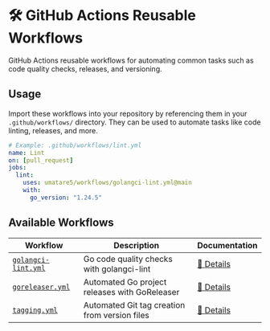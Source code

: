 # 🛠️ GitHub Actions Reusable Workflows

GitHub Actions reusable workflows for automating common tasks such as code quality checks, releases, and versioning.

## Usage

Import these workflows into your repository by referencing them in your `.github/workflows/` directory. They can be used to automate tasks like code linting, releases, and more.

```yml
# Example: .github/workflows/lint.yml
name: Lint
on: [pull_request]
jobs:
  lint:
    uses: umatare5/workflows/golangci-lint.yml@main
    with:
      go_version: "1.24.5"
```

## Available Workflows

| Workflow                                           | Description                                   | Documentation                    |
| -------------------------------------------------- | --------------------------------------------- | -------------------------------- |
| [`golangci-lint.yml`](workflows/golangci-lint.yml) | Go code quality checks with golangci-lint     | [📖 Details](./golangci-lint.md) |
| [`goreleaser.yml`](workflows/goreleaser.yml)       | Automated Go project releases with GoReleaser | [📖 Details](./goreleaser.md)    |
| [`tagging.yml`](workflows/tagging.yml)             | Automated Git tag creation from version files | [📖 Details](./tagging.md)       |
